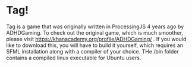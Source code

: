 # Tag!
Tag is a game that was originally written in ProcessingJS 4 years ago by ADHDGaming. To check out the original game, which is much smoother, please visit https://khanacademy.org/profile/ADHDGaming/ . If you would like to download this, you will have to build it yourself, which requires an SFML installation along with a compiler of your choice. THe /bin folder contains a compiled linux executable for Ubuntu users. 